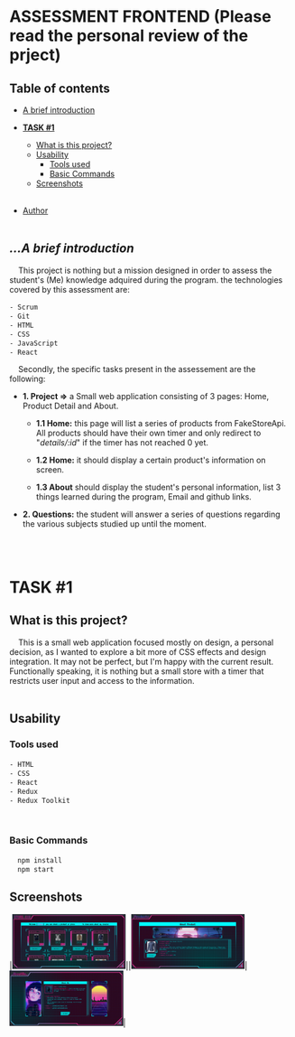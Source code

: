 # **ASSESSMENT FRONTEND (Please read the personal review of the prject)**

## **Table of contents**

- [A brief introduction](#a-brief-introduction)

- [**TASK #1**](#task-1)
  - [What is this project?](#what-is-this-project)
  - [Usability](#usability)
    - [Tools used](#tools-used)
    - [Basic Commands](#basic-commands)
  - [Screenshots](#screenshots)
    <br /><br />
- [Author](#author)
  <br /> <br />

## **_...A brief introduction_**

&nbsp;&nbsp;&nbsp;&nbsp;This project is nothing but a mission designed in order to assess the student's (Me) knowledge adquired during the program. the technologies covered by this assessment are:

    - Scrum
    - Git
    - HTML
    - CSS
    - JavaScript
    - React

&nbsp;&nbsp;&nbsp;&nbsp;Secondly, the specific tasks present in the assessement are the following:

- **1. Project =>** a Small web application consisting of 3 pages: Home, Product Detail and About.

  - **1.1 Home:** this page will list a series of products from FakeStoreApi. All products should have their own timer and only redirect to "_details/:id_" if the timer has not reached 0 yet.

  - **1.2 Home:** it should display a certain product's information on screen.

  - **1.3 About** should display the student's personal information, list 3 things learned during the program, Email and github links.

- **2. Questions:** the student will answer a series of questions regarding the various subjects studied up until the moment.

<br /> <br />

# **TASK #1**

## **What is this project?**

&nbsp;&nbsp;&nbsp;&nbsp;This is a small web application focused mostly on design, a personal decision, as I wanted to explore a bit more of CSS effects and design integration. It may not be perfect, but I'm happy with the current result. Functionally speaking, it is nothing but a small store with a timer that restricts user input and access to the information.
<br /> <br />

## **Usability**

### **Tools used**

    - HTML
    - CSS
    - React
    - Redux
    - Redux Toolkit

 <br />

### **Basic Commands**

      npm install
      npm start

## **Screenshots**
|<img src="https://raw.githubusercontent.com/RandomBlueGuy/Assesment-Frontend-/main/src/assets/Captura%20de%20pantalla%202023-03-22%20142358.png" width=40% height=40%>||<img src="https://raw.githubusercontent.com/RandomBlueGuy/Assesment-Frontend-/main/src/assets/Captura%20de%20pantalla%202023-03-22%20142421.png" width=40% height=40%>|<img src="https://raw.githubusercontent.com/RandomBlueGuy/Assesment-Frontend-/main/src/assets/Captura%20de%20pantalla%202023-03-22%20142446.png" width=40% height=40%>|
